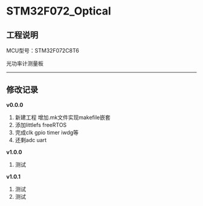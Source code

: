 # STM32F072_Optical

## 工程说明
MCU型号：STM32F072C8T6

光功率计测量板


***
## 修改记录

**v0.0.0**

1. 新建工程 增加.mk文件实现makefile嵌套
2. 添加littlefs freeRTOS
3. 完成clk gpio timer iwdg等
4. 还剩adc uart

**v1.0.0**

1. 测试

**v1.0.1**

1. 测试
2. 测试